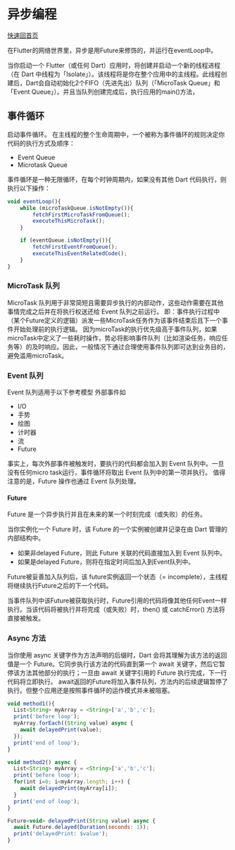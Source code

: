 # 异步编程
[快速回首页](/)

在Flutter的网络世界里，异步是用Future来修饰的，并运行在eventLoop中。

当你启动一个 Flutter（或任何 Dart）应用时，将创建并启动一个新的线程进程（在 Dart 中线程为「Isolate」）。该线程将是你在整个应用中的主线程。此线程创建后，Dart会自动初始化2个FIFO（先进先出）队列（「MicroTask Queue」和 「Event Queue」）。并且当队列创建完成后，执行应用的main()方法，

## 事件循环
启动事件循环。
在主线程的整个生命周期中，一个被称为事件循环的规则决定你代码的执行方式及顺序：
- Event Queue
- Microtask Queue 

事件循环是一种无限循环，在每个时钟周期内，如果没有其他 Dart 代码执行，则执行以下操作：
````javascript
void eventLoop(){
    while (microTaskQueue.isNotEmpty()){
        fetchFirstMicroTaskFromQueue();
        executeThisMicroTask();
    }

    if (eventQueue.isNotEmpty()){
        fetchFirstEventFromQueue();
        executeThisEventRelatedCode();
    }
}
````

### MicroTask 队列
MicroTask 队列用于非常简短且需要异步执行的内部动作，这些动作需要在其他事情完成之后并在将执行权送还给 Event 队列之前运行。
即：事件执行过程中（某个Future定义的逻辑）派发一些MicroTask任务作为该事件结束后且下一个事件开始处理前的执行逻辑。
因为microTask的执行优先级高于事件队列，如果microTask中定义了一些耗时操作，势必将影响事件队列（比如渲染任务，响应任务等）的及时响应。因此，一般情况下通过合理使用事件队列即可达到业务目的，避免滥用microTask。

### Event 队列
Event 队列适用于以下参考模型
外部事件如
- I/O
- 手势
- 绘图
- 计时器
- 流
- Future

事实上，每次外部事件被触发时，要执行的代码都会加入到 Event 队列中。一旦没有任何micro task运行，事件循环将取出 Event 队列中的第一项并执行。
值得注意的是，Future 操作也通过 Event 队列处理。

#### Future
Future 是一个异步执行并且在未来的某一个时刻完成（或失败）的任务。

当你实例化一个 Future 时，该 Future 的一个实例被创建并记录在由 Dart 管理的内部结构中。
- 如果非delayed Future，则此 Future 关联的代码直接加入到 Event 队列中。
- 如果是delayed Future，则将在指定时间后加入到Event队列中。

Future被妥善加入队列后，该 future实例返回一个状态（= incomplete），主线程将继续执行Future之后的下一个代码。

当事件队列中该Future被获取执行时，Future引用的代码将像其他任何Event一样执行。当该代码将被执行并将完成（或失败）时，then() 或 catchError() 方法将直接被触发。

### Async 方法
当你使用 async 关键字作为方法声明的后缀时，Dart 会将其理解为该方法的返回值是一个 Future。它同步执行该方法的代码直到第一个 await 关键字，然后它暂停该方法其他部分的执行；一旦由 await 关键字引用的 Future 执行完成，下一行代码将立即执行。
await返回的Future将加入事件队列，方法内的后续逻辑暂停了执行。但整个应用还是按照事件循环的运作模式并未被阻塞。

```javascript
void method1(){
  List<String> myArray = <String>['a','b','c'];
  print('before loop');
  myArray.forEach((String value) async {
    await delayedPrint(value);
  });
  print('end of loop');
}

void method2() async {
  List<String> myArray = <String>['a','b','c'];
  print('before loop');
  for(int i=0; i<myArray.length; i++) {
    await delayedPrint(myArray[i]);
  }
  print('end of loop');
}

Future<void> delayedPrint(String value) async {
  await Future.delayed(Duration(seconds: 1));
  print('delayedPrint: $value');
}
```
